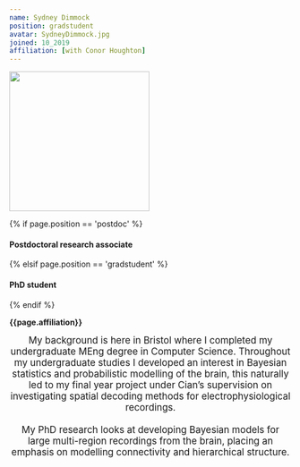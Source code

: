 ```yaml
---
name: Sydney Dimmock
position: gradstudent
avatar: SydneyDimmock.jpg
joined: 10_2019
affiliation: [with Conor Houghton]
---
```


<img width="250" src="{{site.baseurl}}/images/people/{{page.avatar}}" data-action="zoom">

 {% if page.position == 'postdoc' %}
<h4>Postdoctoral research associate</h4>
 {% elsif page.position == 'gradstudent' %}
<h4>PhD student</h4>
 {% endif %}

<b>{{page.affiliation}}</b>

<header class="masthead text-justify" style="font-size:120%">
My background is here in Bristol where I completed my undergraduate MEng degree in Computer Science. Throughout my undergraduate studies I developed an interest in Bayesian statistics and probabilistic modelling of the brain, this naturally led to my final year project under Cian’s supervision on investigating spatial decoding methods for electrophysiological recordings.
<br><br>
My PhD research looks at developing Bayesian models for large multi-region recordings from the brain, placing an emphasis on modelling connectivity and hierarchical structure.
</header>
